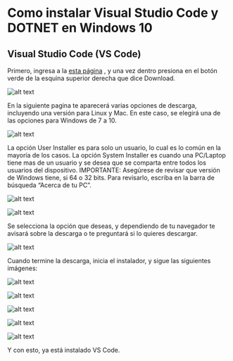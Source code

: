 # Como instalar Visual Studio Code y DOTNET en Windows 10

## Visual Studio Code (VS Code)

Primero, ingresa a la [esta página](https://code.visualstudio.com/ "code.visualstudio.com") , y una vez dentro presiona en el botón verde de la esquina superior derecha que dice Download.

![alt text](https://drive.google.com/file/d/1fNcW1CIyj_C2wzJdpUYOBPklPB9hE4dh/view "1")

En la siguiente pagina te aparecerá varias opciones de descarga, incluyendo una versión para Linux y Mac. En este caso, se elegirá una de las opciones para Windows de 7 a 10.

![alt text](https://drive.google.com/file/d/1v2uwX7Q7XkTY9SZCNmo6MVm85gc-RItu/view "2")

La opción User Installer es para solo un usuario, lo cual es lo común en la mayoría de los casos. La opción System Installer es cuando una PC/Laptop tiene mas de un usuario y se desea que se comparta entre todos los usuarios del dispositivo. 
IMPORTANTE: Asegúrese de revisar que versión de Windows tiene, si 64 o 32 bits. Para revisarlo, escriba en la barra de búsqueda “Acerca de tu PC”.

![alt text](https://drive.google.com/file/d/1ZA6FazVJtObZ8B18KkTjDFFUMTbmQZpJ/view "3")

![alt text](https://drive.google.com/file/d/14luU7P9Lr4qVNh3KjmoCsETVtxLFdhdS/view "4")

Se selecciona la opción que deseas, y dependiendo de tu navegador te avisará sobre la descarga o te preguntará si lo quieres descargar.

![alt text](https://drive.google.com/file/d/1yLgh8UMDzQUpdxwX_CmaR85eXGmA9kG_/view "5")

Cuando termine la descarga, inicia el instalador, y sigue las siguientes imágenes:

![alt text](https://drive.google.com/file/d/1TnIRptsvnG555yxmrih9lufvBNwHdy7K/view "6")

![alt text](https://drive.google.com/file/d/1Pf5kc5Ge1tv-5upwDV7i2gbe3v-wiGiR/view "7")

![alt text](https://drive.google.com/file/d/1ktBwnBPmKysj5fSIGvuaRWsPBfDfga43/view "8")

![alt text](https://drive.google.com/file/d/1cJfQsSYXkSdDJcAORyarNHaBYnwNeSgK/view "9")

![alt text](https://drive.google.com/file/d/1n7YrIgmy52plFfW19WBwplbxBBJEHZ7x/view "10")

Y con esto, ya está instalado VS Code.